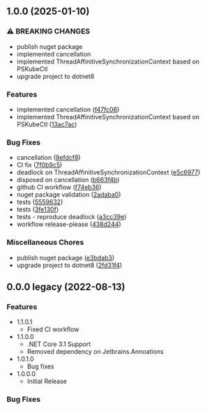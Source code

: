 ## 1.0.0 (2025-01-10)


### ⚠ BREAKING CHANGES

* publish nuget package
* implemented cancellation
* implemented ThreadAffinitiveSynchronizationContext based on PSKubeCtl
* upgrade project to dotnet8

### Features

* implemented cancellation ([f47fc06](https://github.com/Luiz-Monad/PowerShellAsync/commit/f47fc0613a3cb9cc7f742eb9a31e1ff522a6f278))
* implemented ThreadAffinitiveSynchronizationContext based on PSKubeCtl ([13ac7ac](https://github.com/Luiz-Monad/PowerShellAsync/commit/13ac7acbc71cc6813f5156f4d4e0ebea0affd08a))


### Bug Fixes

* cancellation ([9efdcf8](https://github.com/Luiz-Monad/PowerShellAsync/commit/9efdcf8c41686266d05bded6065543a7b02f3799))
* CI fix ([7f0b9c5](https://github.com/Luiz-Monad/PowerShellAsync/commit/7f0b9c5c3d14ed4827e77c842588c3f29b65df28))
* deadlock on ThreadAffinitiveSynchronizationContext ([e5c6977](https://github.com/Luiz-Monad/PowerShellAsync/commit/e5c697796ab6ae83bce331587dcf8d48f28bb75b))
* disposed on cancellation ([b663f4b](https://github.com/Luiz-Monad/PowerShellAsync/commit/b663f4b2d375187ada97d8aba166cd2afa678e1c))
* github CI workflow ([f74eb36](https://github.com/Luiz-Monad/PowerShellAsync/commit/f74eb368c30d4b7c9bf0fc74b708bc9d29999fc3))
* nuget package validation ([2adaba0](https://github.com/Luiz-Monad/PowerShellAsync/commit/2adaba0e47d57e62a7da5c3b8204ba4fd6379409))
* tests ([5559632](https://github.com/Luiz-Monad/PowerShellAsync/commit/5559632c3609d9c07276dbab01f77e0cb3a5132b))
* tests ([3fe130f](https://github.com/Luiz-Monad/PowerShellAsync/commit/3fe130fb218ebad5c5d22e2c1938e569856afc59))
* tests - reproduce deadlock ([a3cc39e](https://github.com/Luiz-Monad/PowerShellAsync/commit/a3cc39e55c5a9cbc0bb665569567ee7209a65628))
* workflow release-please ([438d244](https://github.com/Luiz-Monad/PowerShellAsync/commit/438d244acba6d2b105aa35dc6508f7183e587ac8))


### Miscellaneous Chores

* publish nuget package ([e3bdab3](https://github.com/Luiz-Monad/PowerShellAsync/commit/e3bdab30bcafd29d3f845b7fbc35c07ba7a6b413))
* upgrade project to dotnet8 ([2fd31f4](https://github.com/Luiz-Monad/PowerShellAsync/commit/2fd31f4d868ae5726bada6fdf3a5f638e3400851))

## 0.0.0 legacy (2022-08-13)


### Features

* 1.1.0.1
    * Fixed CI workflow
* 1.1.0.0
    * .NET Core 3.1 Support
    * Removed dependency on Jetbrains.Annoations
* 1.0.1.0
    * Bug fixes
* 1.0.0.0
    * Initial Release


### Bug Fixes
